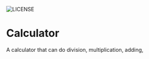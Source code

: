 ![LICENSE](https://img.shields.io/packagist/l/doctrine/orm.svg?style=flat-square)
# Calculator
A calculator that can do division, multiplication, adding, 
